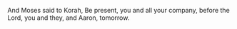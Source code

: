And Moses said to Korah, Be present, you and all your company, before the Lord, you and they, and Aaron, tomorrow.
